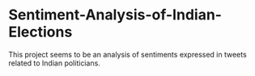 # Sentiment-Analysis-of-Indian-Elections
This project seems to be an analysis of sentiments expressed in tweets related to Indian politicians.
